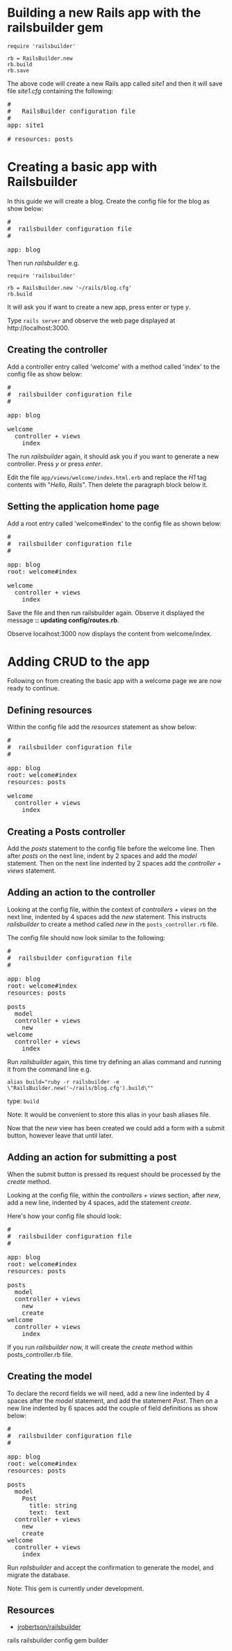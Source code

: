# Building a new Rails app with the railsbuilder gem

    require 'railsbuilder'

    rb = RailsBuilder.new
    rb.build 
    rb.save

The above code will create a new Rails app called *site1* and then it will save file *site1.cfg* containing the following:

<pre>
#
#   RailsBuilder configuration file
#
app: site1

# resources: posts
</pre>

# Creating a basic app with Railsbuilder

In this guide we will create a blog. Create the config file for the blog as show below:
<pre>
#
#  railsbuilder configuration file
#

app: blog
</pre>

Then run *railsbuilder* e.g.

    require 'railsbuilder'

    rb = RailsBuilder.new '~/rails/blog.cfg'
    rb.build

It will ask you if want to create a new app, press enter or type *y*.

Type `rails server` and observe the web page displayed at http://localhost:3000.


## Creating the controller

Add a controller entry called 'welcome' with a method called 'index' to the config file as show below:

<pre>
#
#  railsbuilder configuration file
#

app: blog

welcome
  controller + views
    index
</pre>

The run *railsbuilder* again, it should ask you if you want to generate a new controller. Press *y* or press *enter*.

Edit the file `app/views/welcome/index.html.erb` and replace the *H1* tag contents with "*Hello, Rails*". Then delete the paragraph block below it.

## Setting the application home page
Add a root entry called 'welcome#index' to the config file as shown below:

<pre>
#
#  railsbuilder configuration file
#

app: blog
root: welcome#index

welcome
  controller + views
    index
</pre>

Save the file and then run railsbuilder again. Observe it displayed the message **:: updating config/routes.rb**.

Observe localhost:3000 now displays the content from welcome/index.

# Adding CRUD to the app

Following on from creating the basic app with a welcome page we are now ready to continue.

## Defining resources

Within the config file add the *resources* statement as show below:

<pre>
#
#  railsbuilder configuration file
#

app: blog
root: welcome#index
resources: posts

welcome
  controller + views
    index
</pre>

## Creating a Posts controller

Add the *posts* statement to the config file before the welcome line. Then after *posts* on the next line, indent by 2 spaces and add the *model* statement. Then on the next line indented by 2 spaces add the *controller + views* statement.

## Adding an action to the controller

Looking at the config file, within the context of *controllers + views* on the next line, indented by 4 spaces add the *new* statement. This instructs *railsbuilder* to create a method called *new* in the `posts_controller.rb` file.

The config file should now look similar to the following:

<pre>
#
#  railsbuilder configuration file
#

app: blog
root: welcome#index
resources: posts

posts
  model
  controller + views
    new
welcome
  controller + views
    index
</pre>

Run *railsbuilder* again, this time try defining an alias command and running it from the command line e.g.

`alias build="ruby -r railsbuilder -e \"RailsBuilder.new('~/rails/blog.cfg').build\""`

type: `build`

Note: It would be convenient to store this alias in your bash aliases file.

Now that the *new* view has been created we could add a form with a submit button, however leave that until later. 

## Adding an action for submitting a post

When the submit button is pressed its request should be processed by the *create* method.

Looking at the config file, within the *controllers + views* section, after *new*, add a new line, indented by 4 spaces, add the statement *create*.

Here's how your config file should look:

<pre>
#
#  railsbuilder configuration file
#

app: blog
root: welcome#index
resources: posts

posts
  model
  controller + views
    new
    create
welcome
  controller + views
    index
</pre>

If you run *railsbuilder* now, it will create the *create* method within posts_controller.rb file.

## Creating the model

To declare the record fields we will need, add a new line indented by 4 spaces after the *model* statement, and add the statement *Post*. Then on a new line indented by 6 spaces add the couple of field definitions as show below:

<pre>
#
#  railsbuilder configuration file
#

app: blog
root: welcome#index
resources: posts

posts
  model
    Post
      title: string
      text:  text
  controller + views
    new
    create
welcome
  controller + views
    index
</pre>

Run *railsbuilder* and accept the confirmation to generate the model, and migrate the database.


Note: This gem is currently under development.

## Resources

* [jrobertson/railsbuilder](https://github.com/jrobertson/railsbuilder)

rails railsbuilder config gem builder
